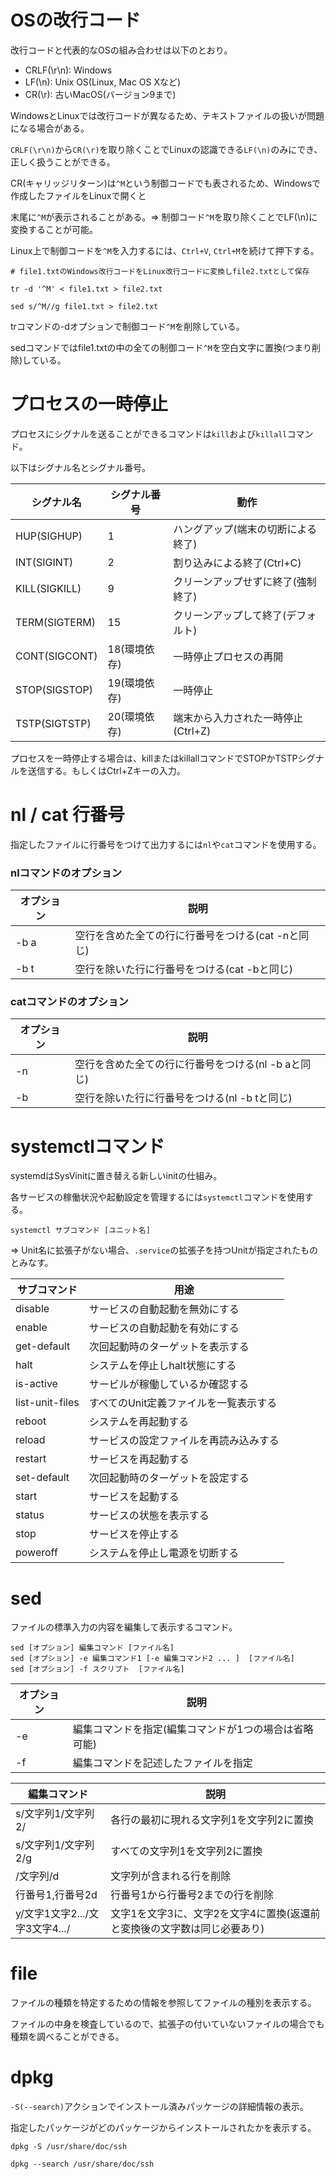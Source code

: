 # OSの改行コード

改行コードと代表的なOSの組み合わせは以下のとおり。

- CRLF(\r\n): Windows
- LF(\n): Unix OS(Linux, Mac OS Xなど)
- CR(\r): 古いMacOS(バージョン9まで)

WindowsとLinuxでは改行コードが異なるため、テキストファイルの扱いが問題になる場合がある。

`CRLF(\r\n)`から`CR(\r)`を取り除くことでLinuxの認識できる`LF(\n)`のみにでき、正しく扱うことができる。

CR(キャリッジリターン)は`^M`という制御コードでも表されるため、Windowsで作成したファイルをLinuxで開くと

末尾に`^M`が表示されることがある。=> 制御コード`^M`を取り除くことでLF(\n)に変換することが可能。

Linux上で制御コードを`^M`を入力するには、`Ctrl+V`, `Ctrl+M`を続けて押下する。

```
# file1.txtのWindows改行コードをLinux改行コードに変換しfile2.txtとして保存

tr -d '^M' < file1.txt > file2.txt

sed s/^M//g file1.txt > file2.txt
```

trコマンドの-dオプションで制御コード`^M`を削除している。

sedコマンドではfile1.txtの中の全ての制御コード`^M`を空白文字に置換(つまり削除)している。

# プロセスの一時停止

プロセスにシグナルを送ることができるコマンドは`kill`および`killall`コマンド。

以下はシグナル名とシグナル番号。

| シグナル名    | シグナル番号 | 動作                               |
|---------------|--------------|------------------------------------|
| HUP(SIGHUP)   | 1            | ハングアップ(端末の切断による終了) |
| INT(SIGINT)   | 2            | 割り込みによる終了(Ctrl+C)         |
| KILL(SIGKILL) | 9            | クリーンアップせずに終了(強制終了) |
| TERM(SIGTERM) | 15           | クリーンアップして終了(デフォルト) |
| CONT(SIGCONT) | 18(環境依存) | 一時停止プロセスの再開             |
| STOP(SIGSTOP) | 19(環境依存) | 一時停止                           |
| TSTP(SIGTSTP) | 20(環境依存) | 端末から入力された一時停止(Ctrl+Z) |

プロセスを一時停止する場合は、killまたはkillallコマンドでSTOPかTSTPシグナルを送信する。もしくはCtrl+Zキーの入力。

# nl / cat 行番号

指定したファイルに行番号をつけて出力するには`nl`や`cat`コマンドを使用する。

### nlコマンドのオプション

| オプション | 説明                                               |
|------------|----------------------------------------------------|
| -b a       | 空行を含めた全ての行に行番号をつける(cat -nと同じ) |
| -b t       | 空行を除いた行に行番号をつける(cat -bと同じ)       |

### catコマンドのオプション

| オプション | 説明                                                |
|------------|-----------------------------------------------------|
| -n         | 空行を含めた全ての行に行番号をつける(nl -b aと同じ) |
| -b         | 空行を除いた行に行番号をつける(nl -b tと同じ)       |

# systemctlコマンド

systemdはSysVinitに置き替える新しいinitの仕組み。

各サービスの稼働状況や起動設定を管理するには`systemctl`コマンドを使用する。

```
systemctl サブコマンド [ユニット名]
```

=> Unit名に拡張子がない場合、`.service`の拡張子を持つUnitが指定されたものとみなす。

| サブコマンド    | 用途                                   |
|-----------------|----------------------------------------|
| disable         | サービスの自動起動を無効にする         |
| enable          | サービスの自動起動を有効にする         |
| get-default     | 次回起動時のターゲットを表示する       |
| halt            | システムを停止しhalt状態にする         |
| is-active       | サービルが稼働しているか確認する       |
| list-unit-files | すべてのUnit定義ファイルを一覧表示する |
| reboot          | システムを再起動する                   |
| reload          | サービスの設定ファイルを再読み込みする |
| restart         | サービスを再起動する                   |
| set-default     | 次回起動時のターゲットを設定する       |
| start           | サービスを起動する                     |
| status          | サービスの状態を表示する               |
| stop            | サービスを停止する                     |
| poweroff        | システムを停止し電源を切断する         |

# sed

ファイルの標準入力の内容を編集して表示するコマンド。

```
sed [オプション] 編集コマンド [ファイル名]
sed [オプション] -e 編集コマンド1 [-e 編集コマンド2 ... ]  [ファイル名]
sed [オプション] -f スクリプト  [ファイル名]
```

| オプション | 説明                                                  |
|------------|-------------------------------------------------------|
| -e         | 編集コマンドを指定(編集コマンドが1つの場合は省略可能) |
| -f         | 編集コマンドを記述したファイルを指定                  |

| 編集コマンド                   | 説明                                                                     |
|--------------------------------|--------------------------------------------------------------------------|
| s/文字列1/文字列2/             | 各行の最初に現れる文字列1を文字列2に置換                                 |
| s/文字列1/文字列2/g            | すべての文字列1を文字列2に置換                                           |
| /文字列/d                      | 文字列が含まれる行を削除                                                 |
| 行番号1,行番号2d               | 行番号1から行番号2までの行を削除                                         |
| y/文字1文字2.../文字3文字4.../ | 文字1を文字3に、文字2を文字4に置換(返還前と変換後の文字数は同じ必要あり) |

# file

ファイルの種類を特定するための情報を参照してファイルの種別を表示する。

ファイルの中身を検査しているので、拡張子の付いていないファイルの場合でも種類を調べることができる。

# dpkg

`-S(--search)`アクションでインストール済みパッケージの詳細情報の表示。

指定したパッケージがどのパッケージからインストールされたかを表示する。

```
dpkg -S /usr/share/doc/ssh

dpkg --search /usr/share/doc/ssh
```

